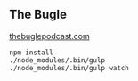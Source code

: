 ## The Bugle

[thebuglepodcast.com](http://thebuglepodcast.com/)

    npm install
    ./node_modules/.bin/gulp
    ./node_modules/.bin/gulp watch

